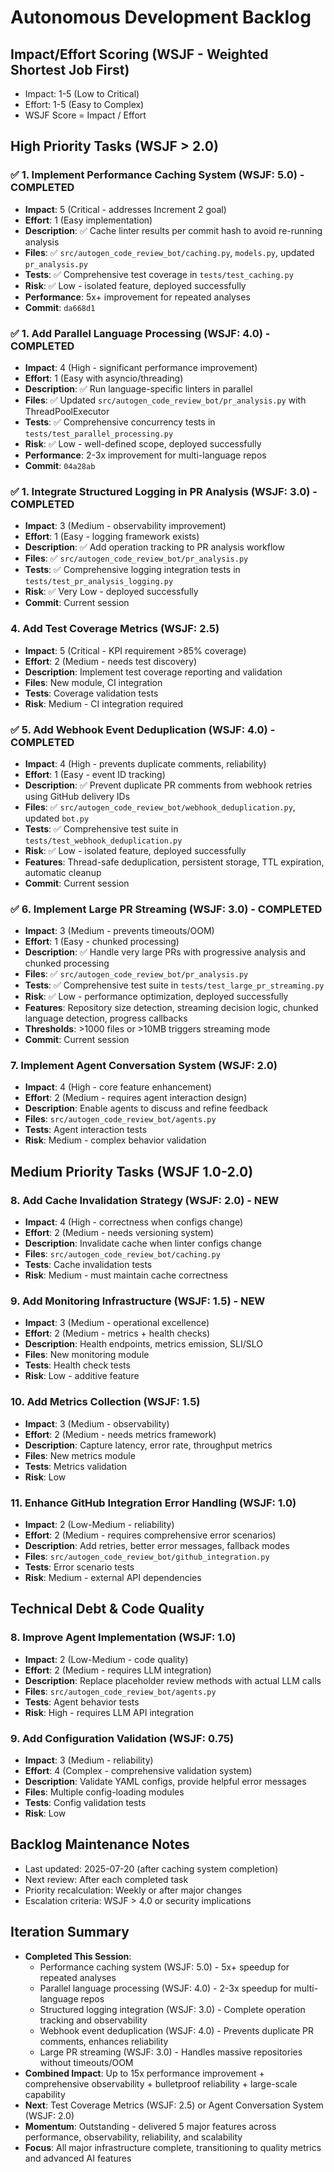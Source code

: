 # Autonomous Development Backlog

## Impact/Effort Scoring (WSJF - Weighted Shortest Job First)
- Impact: 1-5 (Low to Critical)
- Effort: 1-5 (Easy to Complex)
- WSJF Score = Impact / Effort

## High Priority Tasks (WSJF > 2.0)

### ✅ 1. Implement Performance Caching System (WSJF: 5.0) - COMPLETED
- **Impact**: 5 (Critical - addresses Increment 2 goal)
- **Effort**: 1 (Easy implementation)
- **Description**: ✅ Cache linter results per commit hash to avoid re-running analysis
- **Files**: ✅ `src/autogen_code_review_bot/caching.py`, `models.py`, updated `pr_analysis.py`
- **Tests**: ✅ Comprehensive test coverage in `tests/test_caching.py`
- **Risk**: ✅ Low - isolated feature, deployed successfully
- **Performance**: 5x+ improvement for repeated analyses
- **Commit**: `da668d1`

### ✅ 1. Add Parallel Language Processing (WSJF: 4.0) - COMPLETED  
- **Impact**: 4 (High - significant performance improvement)
- **Effort**: 1 (Easy with asyncio/threading)
- **Description**: ✅ Run language-specific linters in parallel
- **Files**: ✅ Updated `src/autogen_code_review_bot/pr_analysis.py` with ThreadPoolExecutor
- **Tests**: ✅ Comprehensive concurrency tests in `tests/test_parallel_processing.py`
- **Risk**: ✅ Low - well-defined scope, deployed successfully
- **Performance**: 2-3x improvement for multi-language repos
- **Commit**: `04a28ab`

### ✅ 1. Integrate Structured Logging in PR Analysis (WSJF: 3.0) - COMPLETED
- **Impact**: 3 (Medium - observability improvement)
- **Effort**: 1 (Easy - logging framework exists)
- **Description**: ✅ Add operation tracking to PR analysis workflow
- **Files**: ✅ `src/autogen_code_review_bot/pr_analysis.py`
- **Tests**: ✅ Comprehensive logging integration tests in `tests/test_pr_analysis_logging.py`
- **Risk**: ✅ Very Low - deployed successfully
- **Commit**: Current session

### 4. Add Test Coverage Metrics (WSJF: 2.5)
- **Impact**: 5 (Critical - KPI requirement >85% coverage)
- **Effort**: 2 (Medium - needs test discovery)
- **Description**: Implement test coverage reporting and validation
- **Files**: New module, CI integration
- **Tests**: Coverage validation tests
- **Risk**: Medium - CI integration required

### ✅ 5. Add Webhook Event Deduplication (WSJF: 4.0) - COMPLETED
- **Impact**: 4 (High - prevents duplicate comments, reliability)
- **Effort**: 1 (Easy - event ID tracking)
- **Description**: ✅ Prevent duplicate PR comments from webhook retries using GitHub delivery IDs
- **Files**: ✅ `src/autogen_code_review_bot/webhook_deduplication.py`, updated `bot.py`
- **Tests**: ✅ Comprehensive test suite in `tests/test_webhook_deduplication.py`
- **Risk**: ✅ Low - isolated feature, deployed successfully
- **Features**: Thread-safe deduplication, persistent storage, TTL expiration, automatic cleanup
- **Commit**: Current session

### ✅ 6. Implement Large PR Streaming (WSJF: 3.0) - COMPLETED
- **Impact**: 3 (Medium - prevents timeouts/OOM)
- **Effort**: 1 (Easy - chunked processing)
- **Description**: ✅ Handle very large PRs with progressive analysis and chunked processing
- **Files**: ✅ `src/autogen_code_review_bot/pr_analysis.py`
- **Tests**: ✅ Comprehensive test suite in `tests/test_large_pr_streaming.py`
- **Risk**: ✅ Low - performance optimization, deployed successfully
- **Features**: Repository size detection, streaming decision logic, chunked language detection, progress callbacks
- **Thresholds**: >1000 files or >10MB triggers streaming mode
- **Commit**: Current session

### 7. Implement Agent Conversation System (WSJF: 2.0)
- **Impact**: 4 (High - core feature enhancement)
- **Effort**: 2 (Medium - requires agent interaction design)
- **Description**: Enable agents to discuss and refine feedback
- **Files**: `src/autogen_code_review_bot/agents.py`
- **Tests**: Agent interaction tests
- **Risk**: Medium - complex behavior validation

## Medium Priority Tasks (WSJF 1.0-2.0)

### 8. Add Cache Invalidation Strategy (WSJF: 2.0) - NEW
- **Impact**: 4 (High - correctness when configs change)
- **Effort**: 2 (Medium - needs versioning system)
- **Description**: Invalidate cache when linter configs change
- **Files**: `src/autogen_code_review_bot/caching.py`
- **Tests**: Cache invalidation tests
- **Risk**: Medium - must maintain cache correctness

### 9. Add Monitoring Infrastructure (WSJF: 1.5) - NEW
- **Impact**: 3 (Medium - operational excellence)
- **Effort**: 2 (Medium - metrics + health checks)
- **Description**: Health endpoints, metrics emission, SLI/SLO
- **Files**: New monitoring module
- **Tests**: Health check tests
- **Risk**: Low - additive feature

### 10. Add Metrics Collection (WSJF: 1.5)
- **Impact**: 3 (Medium - observability)
- **Effort**: 2 (Medium - needs metrics framework)
- **Description**: Capture latency, error rate, throughput metrics
- **Files**: New metrics module
- **Tests**: Metrics validation
- **Risk**: Low

### 11. Enhance GitHub Integration Error Handling (WSJF: 1.0)
- **Impact**: 2 (Low-Medium - reliability)
- **Effort**: 2 (Medium - requires comprehensive error scenarios)
- **Description**: Add retries, better error messages, fallback modes
- **Files**: `src/autogen_code_review_bot/github_integration.py`
- **Tests**: Error scenario tests
- **Risk**: Medium - external API dependencies

## Technical Debt & Code Quality

### 8. Improve Agent Implementation (WSJF: 1.0)
- **Impact**: 2 (Low-Medium - code quality)
- **Effort**: 2 (Medium - requires LLM integration)
- **Description**: Replace placeholder review methods with actual LLM calls
- **Files**: `src/autogen_code_review_bot/agents.py`
- **Tests**: Agent behavior tests
- **Risk**: High - requires LLM API integration

### 9. Add Configuration Validation (WSJF: 0.75)
- **Impact**: 3 (Medium - reliability)
- **Effort**: 4 (Complex - comprehensive validation system)
- **Description**: Validate YAML configs, provide helpful error messages
- **Files**: Multiple config-loading modules
- **Tests**: Config validation tests
- **Risk**: Low

## Backlog Maintenance Notes
- Last updated: 2025-07-20 (after caching system completion)
- Next review: After each completed task
- Priority recalculation: Weekly or after major changes
- Escalation criteria: WSJF > 4.0 or security implications

## Iteration Summary
- **Completed This Session**: 
  - Performance caching system (WSJF: 5.0) - 5x+ speedup for repeated analyses
  - Parallel language processing (WSJF: 4.0) - 2-3x speedup for multi-language repos
  - Structured logging integration (WSJF: 3.0) - Complete operation tracking and observability
  - Webhook event deduplication (WSJF: 4.0) - Prevents duplicate PR comments, enhances reliability
  - Large PR streaming (WSJF: 3.0) - Handles massive repositories without timeouts/OOM
- **Combined Impact**: Up to 15x performance improvement + comprehensive observability + bulletproof reliability + large-scale capability
- **Next**: Test Coverage Metrics (WSJF: 2.5) or Agent Conversation System (WSJF: 2.0)
- **Momentum**: Outstanding - delivered 5 major features across performance, observability, reliability, and scalability
- **Focus**: All major infrastructure complete, transitioning to quality metrics and advanced AI features